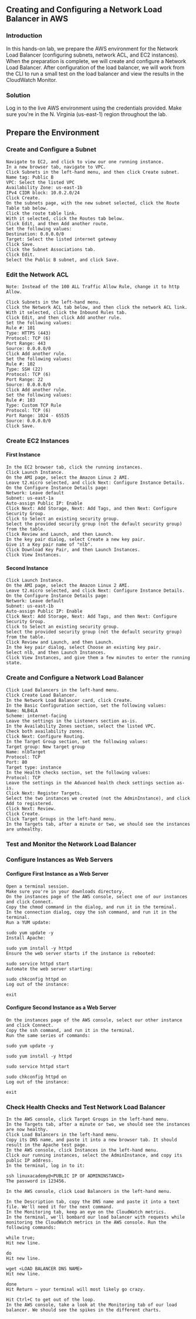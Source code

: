## Creating and Configuring a Network Load Balancer in AWS
### Introduction
In this hands-on lab, we prepare the AWS environment for the Network Load Balancer (configuring subnets, network ACL, and EC2 instances). When the preparation is complete, we will create and configure a Network Load Balancer. After configuration of the load balancer, we will work from the CLI to run a small test on the load balancer and view the results in the CloudWatch Monitor.

### Solution
Log in to the live AWS environment using the credentials provided. Make sure you're in the N. Virginia (us-east-1) region throughout the lab.

## Prepare the Environment
### Create and Configure a Subnet
    Navigate to EC2, and click to view our one running instance.
    In a new browser tab, navigate to VPC.
    Click Subnets in the left-hand menu, and then click Create subnet.
    Name tag: Public B
    VPC: Select the listed VPC
    Availability Zone: us-east-1b
    IPv4 CIDR block: 10.0.2.0/24
    Click Create.
    On the subnets page, with the new subnet selected, click the Route Table tab below.
    Click the route table link.
    With it selected, click the Routes tab below.
    Click Edit, and then Add another route.
    Set the following values:
    Destination: 0.0.0.0/0
    Target: Select the listed internet gateway
    Click Save.
    Click the Subnet Associations tab.
    Click Edit.
    Select the Public B subnet, and click Save.

### Edit the Network ACL
    Note: Instead of the 100 ALL Traffic Allow Rule, change it to http Allow.

    Click Subnets in the left-hand menu.
    Click the Network ACL tab below, and then click the network ACL link.
    With it selected, click the Inbound Rules tab.
    Click Edit, and then click Add another rule.
    Set the following values:
    Rule #: 101
    Type: HTTPS (443)
    Protocol: TCP (6)
    Port Range: 443
    Source: 0.0.0.0/0
    Click Add another rule.
    Set the following values:
    Rule #: 102
    Type: SSH (22)
    Protocol: TCP (6)
    Port Range: 22
    Source: 0.0.0.0/0
    Click Add another rule.
    Set the following values:
    Rule #: 103
    Type: Custom TCP Rule
    Protocol: TCP (6)
    Port Range: 1024 - 65535
    Source: 0.0.0.0/0
    Click Save.

### Create EC2 Instances

#### First Instance
    In the EC2 browser tab, click the running instances.
    Click Launch Instance.
    On the AMI page, select the Amazon Linux 2 AMI.
    Leave t2.micro selected, and click Next: Configure Instance Details.
    On the Configure Instance Details page:
    Network: Leave default
    Subnet: us-east-1a
    Auto-assign Public IP: Enable
    Click Next: Add Storage, Next: Add Tags, and then Next: Configure Security Group.
    Click to Select an existing security group.
    Select the provided security group (not the default security group) from the table.
    Click Review and Launch, and then Launch.
    In the key pair dialog, select Create a new key pair.
    Give it a Key pair name of "nlb".
    Click Download Key Pair, and then Launch Instances.
    Click View Instances.

#### Second Instance
    Click Launch Instance.
    On the AMI page, select the Amazon Linux 2 AMI.
    Leave t2.micro selected, and click Next: Configure Instance Details.
    On the Configure Instance Details page:
    Network: Leave default
    Subnet: us-east-1b
    Auto-assign Public IP: Enable
    Click Next: Add Storage, Next: Add Tags, and then Next: Configure Security Group.
    Click to Select an existing security group.
    Select the provided security group (not the default security group) from the table.
    Click Review and Launch, and then Launch.
    In the key pair dialog, select Choose an existing key pair.
    Select nlb, and then Launch Instances.
    Click View Instances, and give them a few minutes to enter the running state.

### Create and Configure a Network Load Balancer
    Click Load Balancers in the left-hand menu.
    Click Create Load Balancer.
    In the Network Load Balancer card, click Create.
    In the Basic Configuration section, set the following values:
    Name: NLB4LA
    Scheme: internet-facing
    Leave the settings in the Listeners section as-is.
    In the Availability Zones section, select the listed VPC.
    Check both availability zones.
    Click Next: Configure Routing.
    In the Target Group section, set the following values:
    Target group: New target group
    Name: nlbTarget
    Protocol: TCP
    Port: 80
    Target type: instance
    In the Health checks section, set the following values:
    Protocol: TCP
    Leave the settings in the Advanced health check settings section as-is.
    Click Next: Register Targets.
    Select the two instances we created (not the AdminInstance), and click Add to registered.
    Click Next: Review.
    Click Create.
    Click Target Groups in the left-hand menu.
    In the Targets tab, after a minute or two, we should see the instances are unhealthy.

### Test and Monitor the Network Load Balancer
### Configure Instances as Web Servers
#### Configure First Instance as a Web Server
    Open a terminal session.
    Make sure you're in your downloads directory.
    On the instances page of the AWS console, select one of our instances and click Connect.
    Copy the chmod command in the dialog, and run it in the terminal.
    In the connection dialog, copy the ssh command, and run it in the terminal.
    Run a YUM update:

    sudo yum update -y
    Install Apache:

    sudo yum install -y httpd
    Ensure the web server starts if the instance is rebooted:

    sudo service httpd start
    Automate the web server starting:

    sudo chkconfig httpd on
    Log out of the instance:

    exit

#### Configure Second Instance as a Web Server
    On the instances page of the AWS console, select our other instance and click Connect.
    Copy the ssh command, and run it in the terminal.
    Run the same series of commands:

    sudo yum update -y

    sudo yum install -y httpd

    sudo service httpd start

    sudo chkconfig httpd on
    Log out of the instance:

    exit

### Check Health Checks and Test Network Load Balancer
    In the AWS console, click Target Groups in the left-hand menu.
    In the Targets tab, after a minute or two, we should see the instances are now healthy.
    Click Load Balancers in the left-hand menu.
    Copy its DNS name, and paste it into a new browser tab. It should result in the Apache test page.
    In the AWS console, click Instances in the left-hand menu.
    Click our running instances, select the AdminInstance, and copy its public IP address.
    In the terminal, log in to it:

    ssh linuxacademy@<PUBLIC IP OF ADMININSTANCE>
    The password is 123456.

    In the AWS console, click Load Balancers in the left-hand menu.

    In the Description tab, copy the DNS name and paste it into a text file. We'll need it for the next command.
    In the Monitoring tab, keep an eye on the CloudWatch metrics.
    In the terminal, we'll bombard our load balancer with requests while monitoring the CloudWatch metrics in the AWS console. Run the following commands:

    while true;
    Hit new line.

    do
    Hit new line.

    wget <LOAD BALANCER DNS NAME>
    Hit new line.

    done
    Hit Return — your terminal will most likely go crazy.

    Hit Ctrl+C to get out of the loop.
    In the AWS console, take a look at the Monitoring tab of our load balancer. We should see the spikes in the different charts.